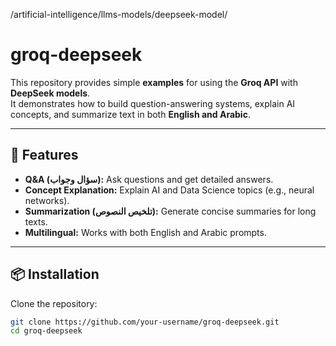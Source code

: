 /artificial-intelligence/llms-models/deepseek-model/

# groq-deepseek

This repository provides simple **examples** for using the **Groq API** with **DeepSeek models**.  
It demonstrates how to build question-answering systems, explain AI concepts, and summarize text in both **English and Arabic**.

---

## 🚀 Features
- **Q&A (سؤال وجواب):** Ask questions and get detailed answers.  
- **Concept Explanation:** Explain AI and Data Science topics (e.g., neural networks).  
- **Summarization (تلخيص النصوص):** Generate concise summaries for long texts.  
- **Multilingual:** Works with both English and Arabic prompts.  

---

## 📦 Installation
Clone the repository:
```bash
git clone https://github.com/your-username/groq-deepseek.git
cd groq-deepseek

